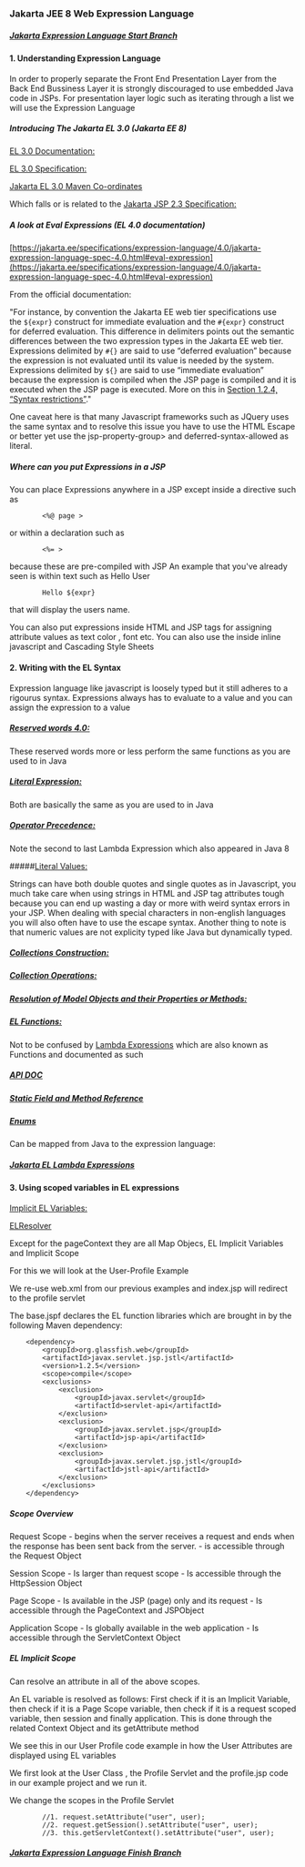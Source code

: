 ### Jakarta JEE 8 Web Expression Language


##### [Jakarta Expression Language Start Branch](https://github.com/NicorDesigns/javawebdevcourse/tree/jee8web-session-management-start)

#### 1. Understanding Expression Language

In order to properly separate the Front End Presentation Layer from the Back End Bussiness Layer it is strongly discouraged to use embedded Java code in JSPs. 
For presentation layer logic such as iterating through a list we will use the Expression Language


##### Introducing The Jakarta EL 3.0 (Jakarta EE 8)

[EL 3.0 Documentation:](https://jakarta.ee/specifications/expression-language/3.0/)

[EL 3.0 Specification:](https://jakarta.ee/specifications/expression-language/3.0/expression-language-spec-3.0.html)

[Jakarta EL 3.0 Maven Co-ordinates](https://search.maven.org/artifact/jakarta.el/jakarta.el-api/3.0.3/jar)

Which falls or is related to the 
[Jakarta JSP 2.3 Specification:](https://jakarta.ee/specifications/pages/2.3/)

##### A look at Eval Expressions (EL 4.0 documentation)

[https://jakarta.ee/specifications/expression-language/4.0/jakarta-expression-language-spec-4.0.html#eval-expression](https://jakarta.ee/specifications/expression-language/4.0/jakarta-expression-language-spec-4.0.html#eval-expression)

From the official documentation:

"For instance, by convention the Jakarta EE web tier specifications use the `${expr}` construct for immediate evaluation and the `#{expr}` construct for deferred evaluation. This difference in delimiters points out the semantic differences between the two expression types in the Jakarta EE web tier. Expressions delimited by `#{}` are said to use “deferred evaluation” because the expression is not evaluated until its value is needed by the system. Expressions delimited by `${}` are said to use “immediate evaluation” because the expression is compiled when the JSP page is compiled and it is executed when the JSP page is executed. More on this in [Section 1.2.4, “Syntax restrictions”](https://jakarta.ee/specifications/expression-language/4.0/jakarta-expression-language-spec-4.0.html#syntax-restrictions)."

One caveat here is that many Javascript frameworks such as JQuery uses the same syntax and to resolve this issue you have to use the HTML Escape or better yet use the 
 jsp-property-group> and deferred-syntax-allowed as literal.


##### Where can you put Expressions in a JSP

You can place Expressions anywhere in a JSP except inside a directive such as 

			<%@ page >
or within a declaration such as
			
			<%= >
because these are pre-compiled with JSP
An example that you've already seen is within text such as Hello User

			Hello ${expr}

that will display the users name.

You can also put expressions inside HTML and JSP tags for assigning attribute values as text color , font etc. You can also use the inside inline javascript and Cascading Style Sheets


#### 2. Writing with the EL Syntax


Expression language like javascript is loosely typed but it still adheres to a rigourus syntax. Expressions always has to evaluate to a value and you can assign the expression to a value

##### [Reserved words 4.0: ](https://jakarta.ee/specifications/expression-language/4.0/jakarta-expression-language-spec-4.0.html#reserved-words) 

These reserved words more or less perform the same functions as you are used to in Java 

##### [Literal Expression:](https://jakarta.ee/specifications/expression-language/4.0/jakarta-expression-language-spec-4.0.html#literal-expression)

Both are basically the same as you are used to in Java

##### [Operator Precedence:](https://jakarta.ee/specifications/expression-language/4.0/jakarta-expression-language-spec-4.0.html#operator-precedence)

Note the second to last Lambda Expression which also appeared in Java 8

#####[Literal Values:](https://jakarta.ee/specifications/expression-language/4.0/jakarta-expression-language-spec-4.0.html#literals)

Strings can have both double quotes and single quotes as in Javascript, you much take care when using strings in HTML and JSP tag attributes tough because you can end up wasting a day or more with weird syntax errors in your JSP. 
When dealing with special characters in non-english languages you will also often have to use the escape syntax.
Another thing to note is that numeric values are not explicity typed like Java but dynamically typed.

##### [Collections Construction:](https://jakarta.ee/specifications/expression-language/4.0/jakarta-expression-language-spec-4.0.html#construction-of-collection-objects)

##### [Collection Operations:](https://jakarta.ee/specifications/expression-language/4.0/jakarta-expression-language-spec-4.0.html#collection-operations)

##### [Resolution of Model Objects and their Properties or Methods:](https://jakarta.ee/specifications/expression-language/4.0/jakarta-expression-language-spec-4.0.html#resolution-of-model-objects-and-their-properties-or-methods)

##### [EL Functions:](https://jakarta.ee/specifications/expression-language/4.0/jakarta-expression-language-spec-4.0.html#functions)

Not to be confused by [Lambda Expressions](https://jakarta.ee/specifications/expression-language/4.0/jakarta-expression-language-spec-4.0.html#functions-2) which are also known as Functions and documented as such



##### [API DOC](https://jakarta.ee/specifications/expression-language/3.0/apidocs/)


##### [Static Field and Method Reference](https://jakarta.ee/specifications/expression-language/4.0/jakarta-expression-language-spec-4.0.html#static-field-and-method-reference)


##### [Enums](https://jakarta.ee/specifications/expression-language/4.0/jakarta-expression-language-spec-4.0.html#enums)

Can be mapped from Java to the expression language:

##### [Jakarta EL Lambda Expressions](https://jakarta.ee/specifications/expression-language/4.0/jakarta-expression-language-spec-4.0.html#enums)




#### 3. Using scoped variables in EL expressions 

[Implicit EL Variables:](https://jakarta.ee/specifications/webprofile/8/apidocs/javax/servlet/jsp/el/implicitobjectelresolver)

[ELResolver](https://jakarta.ee/specifications/webprofile/8/apidocs/javax/el/elresolver)

Except for the pageContext they are all Map Objecs, 
EL Implicit Variables and Implicit Scope



For this we will look at the User-Profile Example

We re-use web.xml from our previous examples and index.jsp will redirect to the profile servlet

The base.jspf declares the EL function libraries which are brought in by the following Maven dependency: 

		<dependency>
			<groupId>org.glassfish.web</groupId>
			<artifactId>javax.servlet.jsp.jstl</artifactId>
			<version>1.2.5</version>
			<scope>compile</scope>
			<exclusions>
				<exclusion>
					<groupId>javax.servlet</groupId>
					<artifactId>servlet-api</artifactId>
				</exclusion>
				<exclusion>
					<groupId>javax.servlet.jsp</groupId>
					<artifactId>jsp-api</artifactId>
				</exclusion>
				<exclusion>
					<groupId>javax.servlet.jsp.jstl</groupId>
					<artifactId>jstl-api</artifactId>
				</exclusion>
			</exclusions>
		</dependency>
	

##### Scope Overview
		
Request Scope 	- begins when the server receives a request and ends when the response has been sent back from the server.
				- is accessible through the Request Object	

Session Scope	- Is larger than request scope
				- Is accessible through the HttpSession Object
				
Page Scope		- Is available in the JSP (page) only and its request
				- Is accessible through the PageContext and  JSPObject
				
Application Scope - Is globally available in the web application
				  - Is accessible through the ServletContext Object									
		

##### EL Implicit Scope

Can resolve an attribute in all of the above scopes. 

An EL variable is resolved as follows: 
First check if it is an Implicit Variable, then check if it is a Page Scope variable, then check if it is a request scoped variable, then session and finally application. This is done through the related Context Object and its getAttribute method 

We see this in our User Profile code example in how the User Attributes are displayed using EL variables

We first look at the User Class , the Profile Servlet and the profile.jsp code in our example project and we run it.

We change the scopes in the Profile Servlet

			//1. request.setAttribute("user", user);
        	//2. request.getSession().setAttribute("user", user);
        	//3. this.getServletContext().setAttribute("user", user);
        

   
				
##### [Jakarta Expression Language Finish Branch](https://github.com/NicorDesigns/javawebdevcourse/tree/jee8web-session-management-finish)

    

